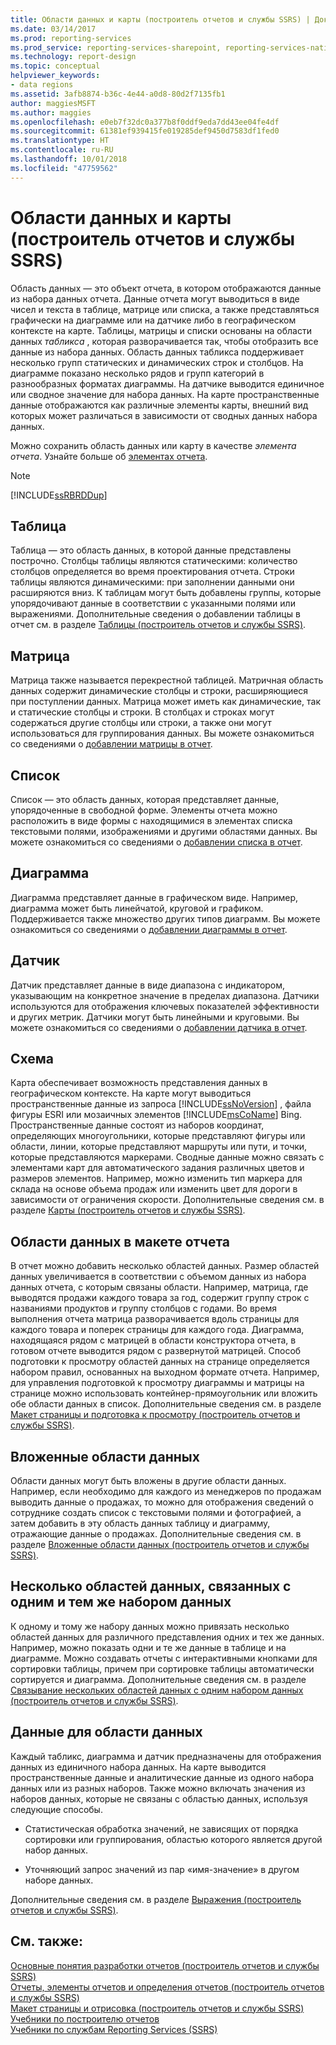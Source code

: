 ```yaml
---
title: Области данных и карты (построитель отчетов и службы SSRS) | Документы Майкрософт
ms.date: 03/14/2017
ms.prod: reporting-services
ms.prod_service: reporting-services-sharepoint, reporting-services-native
ms.technology: report-design
ms.topic: conceptual
helpviewer_keywords:
- data regions
ms.assetid: 3afb8874-b36c-4e44-a0d8-80d2f7135fb1
author: maggiesMSFT
ms.author: maggies
ms.openlocfilehash: e0eb7f32dc0a377b8f0ddf9eda7dd43ee04fe4df
ms.sourcegitcommit: 61381ef939415fe019285def9450d7583df1fed0
ms.translationtype: HT
ms.contentlocale: ru-RU
ms.lasthandoff: 10/01/2018
ms.locfileid: "47759562"
---
```

# <a name="data-regions-and-maps-report-builder-and-ssrs"></a>Области данных и карты (построитель отчетов и службы SSRS)
  Область данных — это объект отчета, в котором отображаются данные из набора данных отчета. Данные отчета могут выводиться в виде чисел и текста в таблице, матрице или списка, а также представляться графически на диаграмме или на датчике либо в географическом контексте на карте. Таблицы, матрицы и списки основаны на области данных *табликса* , которая разворачивается так, чтобы отобразить все данные из набора данных. Область данных табликса поддерживает несколько групп статических и динамических строк и столбцов. На диаграмме показано несколько рядов и групп категорий в разнообразных форматах диаграммы. На датчике выводится единичное или сводное значение для набора данных. На карте пространственные данные отображаются как различные элементы карты, внешний вид которых может различаться в зависимости от сводных данных набора данных.  
  
 Можно сохранить область данных или карту в качестве *элемента отчета*. Узнайте больше об [элементах отчета](../../reporting-services/report-design/report-parts-report-builder-and-ssrs.md).  
  
> [!NOTE]  
>  [!INCLUDE[ssRBRDDup](../../includes/ssrbrddup-md.md)]  
  
## <a name="table"></a>Таблица  
 Таблица — это область данных, в которой данные представлены построчно. Столбцы таблицы являются статическими: количество столбцов определяется во время проектирования отчета. Строки таблицы являются динамическими: при заполнении данными они расширяются вниз. К таблицам могут быть добавлены группы, которые упорядочивают данные в соответствии с указанными полями или выражениями. Дополнительные сведения о добавлении таблицы в отчет см. в разделе [Таблицы (построитель отчетов и службы SSRS)](../../reporting-services/report-design/tables-report-builder-and-ssrs.md).  
  
## <a name="matrix"></a>Матрица  
 Матрица также называется перекрестной таблицей. Матричная область данных содержит динамические столбцы и строки, расширяющиеся при поступлении данных. Матрица может иметь как динамические, так и статические столбцы и строки. В столбцах и строках могут содержаться другие столбцы или строки, а также они могут использоваться для группирования данных. Вы можете ознакомиться со сведениями о [добавлении матрицы в отчет](../../reporting-services/report-design/create-a-matrix-report-builder-and-ssrs.md).  
  
## <a name="list"></a>Список  
 Список — это область данных, которая представляет данные, упорядоченные в свободной форме. Элементы отчета можно расположить в виде формы с находящимися в элементах списка текстовыми полями, изображениями и другими областями данных. Вы можете ознакомиться со сведениями о [добавлении списка в отчет](../../reporting-services/report-design/create-invoices-and-forms-with-lists-report-builder-and-ssrs.md).  
  
## <a name="chart"></a>Диаграмма  
 Диаграмма представляет данные в графическом виде. Например, диаграмма может быть линейчатой, круговой и графиком. Поддерживается также множество других типов диаграмм. Вы можете ознакомиться со сведениями о [добавлении диаграммы в отчет](../../reporting-services/report-design/charts-report-builder-and-ssrs.md).  
  
## <a name="gauge"></a>Датчик  
 Датчик представляет данные в виде диапазона с индикатором, указывающим на конкретное значение в пределах диапазона. Датчики используются для отображения ключевых показателей эффективности и других метрик. Датчики могут быть линейными и круговыми. Вы можете ознакомиться со сведениями о [добавлении датчика в отчет](../../reporting-services/report-design/gauges-report-builder-and-ssrs.md).  
  
## <a name="map"></a>Схема  
 Карта обеспечивает возможность представления данных в географическом контексте. На карте могут выводиться пространственные данные из запроса [!INCLUDE[ssNoVersion](../../includes/ssnoversion-md.md)] , файла фигуры ESRI или мозаичных элементов [!INCLUDE[msCoName](../../includes/msconame-md.md)] Bing. Пространственные данные состоят из наборов координат, определяющих многоугольники, которые представляют фигуры или области, линии, которые представляют маршруты или пути, и точки, которые представляются маркерами. Сводные данные можно связать с элементами карт для автоматического задания различных цветов и размеров элементов. Например, можно изменить тип маркера для склада на основе объема продаж или изменить цвет для дороги в зависимости от ограничения скорости. Дополнительные сведения см. в разделе [Карты (построитель отчетов и службы SSRS)](../../reporting-services/report-design/maps-report-builder-and-ssrs.md).  
  
## <a name="data-regions-in-the-report-layout"></a>Области данных в макете отчета  
 В отчет можно добавить несколько областей данных. Размер областей данных увеличивается в соответствии с объемом данных из набора данных отчета, с которым связаны области. Например, матрица, где выводятся продажи каждого товара за год, содержит группу строк с названиями продуктов и группу столбцов с годами. Во время выполнения отчета матрица разворачивается вдоль страницы для каждого товара и поперек страницы для каждого года. Диаграмма, находящаяся рядом с матрицей в области конструктора отчета, в готовом отчете выводится рядом с развернутой матрицей. Способ подготовки к просмотру областей данных на странице определяется набором правил, основанных на выходном формате отчета. Например, для управления подготовкой к просмотру диаграммы и матрицы на странице можно использовать контейнер-прямоугольник или вложить обе области данных в список. Дополнительные сведения см. в разделе [Макет страницы и подготовка к просмотру (построитель отчетов и службы SSRS)](../../reporting-services/report-design/page-layout-and-rendering-report-builder-and-ssrs.md).  
  
## <a name="nested-data-regions"></a>Вложенные области данных  
 Области данных могут быть вложены в другие области данных. Например, если необходимо для каждого из менеджеров по продажам выводить данные о продажах, то можно для отображения сведений о сотруднике создать список с текстовыми полями и фотографией, а затем добавить в эту область данных таблицу и диаграмму, отражающие данные о продажах. Дополнительные сведения см. в разделе [Вложенные области данных (построитель отчетов и службы SSRS)](../../reporting-services/report-design/nested-data-regions-report-builder-and-ssrs.md).  
  
## <a name="multiple-data-regions-linked-to-the-same-dataset"></a>Несколько областей данных, связанных с одним и тем же набором данных  
 К одному и тому же набору данных можно привязать несколько областей данных для различного представления одних и тех же данных. Например, можно показать одни и те же данные в таблице и на диаграмме. Можно создавать отчеты с интерактивными кнопками для сортировки таблицы, причем при сортировке таблицы автоматически сортируется и диаграмма. Дополнительные сведения см. в разделе [Связывание нескольких областей данных с одним набором данных (построитель отчетов и службы SSRS)](../../reporting-services/report-design/linking-multiple-data-regions-to-the-same-dataset-report-builder-and-ssrs.md).  
  
## <a name="data-for-a-data-region"></a>Данные для области данных  
 Каждый табликс, диаграмма и датчик предназначены для отображения данных из единичного набора данных. На карте выводится пространственные данные и аналитические данные из одного набора данных или из разных наборов. Также можно включать значения из наборов данных, которые не связаны с областью данных, используя следующие способы.  
  
-   Статистическая обработка значений, не зависящих от порядка сортировки или группирования, областью которого является другой набор данных.  
  
-   Уточняющий запрос значений из пар «имя-значение» в другом наборе данных.  
  
 Дополнительные сведения см. в разделе [Выражения (построитель отчетов и службы SSRS)](../../reporting-services/report-design/expressions-report-builder-and-ssrs.md).  
  
## <a name="see-also"></a>См. также:  
 [Основные понятия разработки отчетов (построитель отчетов и службы SSRS)](../../reporting-services/report-design/report-authoring-concepts-report-builder-and-ssrs.md)   
 [Отчеты, элементы отчетов и определения отчетов (построитель отчетов и службы SSRS)](../../reporting-services/report-design/reports-report-parts-and-report-definitions-report-builder-and-ssrs.md)   
 [Макет страницы и отрисовка (построитель отчетов и службы SSRS)](../../reporting-services/report-design/page-layout-and-rendering-report-builder-and-ssrs.md)   
 [Учебники по построителю отчетов](../../reporting-services/report-builder-tutorials.md)   
 [Учебники по службам Reporting Services (SSRS)](../../reporting-services/reporting-services-tutorials-ssrs.md)  
  
  
